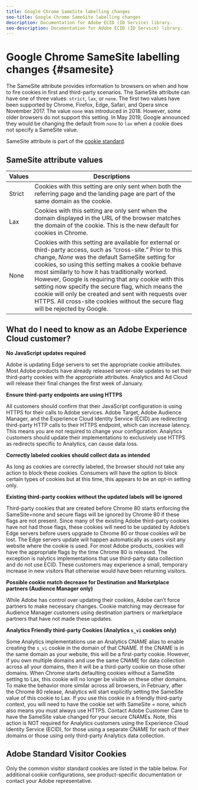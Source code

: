 ```yaml
---
title: Google Chrome SameSite labelling changes
seo-title: Google Chrome SameSite labelling changes
description: Documentation for Adobe ECID (ID Service) library.
seo-description: Documentation for Adobe ECID (ID Service) library.
---
```


# Google Chrome SameSite labelling changes {#samesite}

The SameSite attribute provides information to browsers on when and how to fire cookies in first and third-party scenarios. The SameSite attribute can have one of three values: `strict`, `lax`, or `none`. The first two values have been supported by Chrome, Firefox, Edge, Safari, and Opera since November 2017. The value `none` was introduced in 2018. However, some older browsers do not support this setting. In May 2019, Google announced they would be changing the default from `none` to `lax` when a cookie does not specify a SameSite value.

SameSite attribute is part of the [cookie standard](https://tools.ietf.org/html/draft-ietf-httpbis-rfc6265bis-03#section-4.1).

## SameSite attribute values

| Values | Descriptions |
| ------ | ------------ |
| Strict | Cookies with this setting are only sent when both the referring page and the landing page are part of the same domain as the cookie. |
| Lax | Cookies with this setting are only sent when the domain displayed in the URL of the browser matches the domain of the cookie. This is the new default for cookies in Chrome. |
| None | Cookies with this setting are available for external or third-party access, such as “cross-site.” Prior to this change, *None* was the default SameSite setting for cookies, so using this setting makes a cookie behave most similarly to how it has traditionally worked. However, Google is requiring that any cookie with this setting now specify the secure flag, which means the cookie will only be created and sent with requests over HTTPS. All cross-site cookies without the secure flag will be rejected by Google. |

## What do I need to know as an Adobe Experience Cloud customer?

**No JavaScript updates required**

Adobe is updating Edge servers to set the appropriate cookie attributes. Most Adobe products have already released server-side updates to set their third-party cookies with the appropriate attributes. Analytics and Ad Cloud will release their final changes the first week of January.

**Ensure third-party endpoints are using HTTPS**

All customers should confirm that their JavaScript configuration is using HTTPS for their calls to Adobe services. Adobe Target, Adobe Audience Manager, and the Experience Cloud Identity Service (ECID) are redirecting third-party HTTP calls to their HTTPS endpoint, which can increase latency. This means you are not required to change your configuration. Analytics customers should update their implementations to exclusively use HTTPS as redirects specific to Analytics, can cause data loss.

**Correctly labeled cookies should collect data as intended**

As long as cookies are correctly labeled, the browser should not take any action to block these cookies. Consumers will have the option to block certain types of cookies but at this time, this appears to be an opt-in setting only.

**Existing third-party cookies without the updated labels will be ignored**

Third-party cookies that are created before Chrome 80 starts enforcing the SameSite=none and secure flags will be ignored by Chrome 80 if these flags are not present. Since many of the existing Adobe third-party cookies have not had those flags, these cookies will need to be updated by Adobe’s Edge servers before users upgrade to Chrome 80 or those cookies will be lost. The Edge servers update will happen automatically as users visit any website where the cookie is used. For most Adobe products, cookies will have the appropriate flags by the time Chrome 80 is released. The exception is nalytics implementations that use third-party data collection and do not use ECID. These customers may experience a small, temporary increase in new visitors that otherwise would have been returning visitors.

**Possible cookie match decrease for Destination and Marketplace partners (Audience Manager only)**

While Adobe has control over updating their cookies, Adobe can’t force partners to make necessary changes. Cookie matching may decrease for Audience Manager customers using destination partners or marketplace partners that have not made these updates.

**Analytics Friendly third-party Cookies (Analytics `s_vi` cookies only)**

Some Analytics implementations use an Analytics CNAME alias to enable creating the `s_vi` cookie in the domain of that CNAME. If the CNAME is in the same domain as your website, this will be a first-party cookie. However, if you own multiple domains and use the same CNAME for data collection across all your domains, then it will be a third-party cookie on those other domains. When Chrome starts defaulting cookies without a SameSite setting to Lax, this cookie will no longer be visible on these other domains. To make the behavior more similar across all browsers, in February, after the Chrome 80 release, Analytics will start explicitly setting the SameSite value of this cookie to Lax. If you use this cookie in a friendly third-party context, you will need to have the cookie set with SameSite = none, which also means you must always use HTTPS. Contact Adobe Customer Care to have the SameSite value changed for your secure CNAMEs. Note, this action is NOT required for Analytics customers using the Experience Cloud Identity Service (ECID), for those using a separate CNAME for each of their domains or those using only third-party Analytics data collection.

## Adobe Standard Visitor Cookies

Only the common visitor standard cookies are listed in the table below. For additional cookie configurations, see product-specific documentation or contact your Adobe representative.